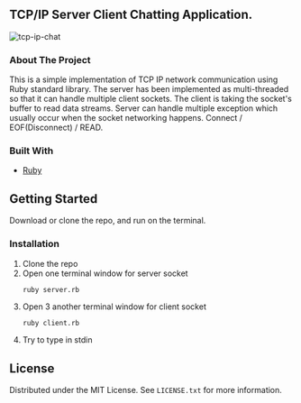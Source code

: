 <!-- ABOUT THE PROJECT -->
## TCP/IP Server Client Chatting Application.

![tcp-ip-chat](./assets/chat-full.gif)

### About The Project

This is a simple implementation of TCP IP network communication using Ruby standard library. The server has been implemented as multi-threaded so that it can handle multiple client sockets. The client is taking the socket's buffer to read data streams. Server can handle multiple exception which usually occur when the socket networking happens. Connect / EOF(Disconnect) / READ.

### Built With

* [Ruby](https://www.ruby-lang.org/en/)

<!-- GETTING STARTED -->
## Getting Started

Download or clone the repo, and run on the terminal.

### Installation

1. Clone the repo
2. Open one terminal window for server socket
   ```
   ruby server.rb
   ```
3. Open 3 another terminal window for client socket
   ```sh
   ruby client.rb
   ```
4. Try to type in stdin

<!-- LICENSE -->
## License

Distributed under the MIT License. See `LICENSE.txt` for more information.
